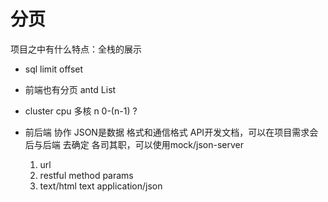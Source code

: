 # 分页

项目之中有什么特点：全栈的展示
- sql limit offset
- 前端也有分页 antd List 

- cluster cpu 多核
    n       0-(n-1) ?

- 前后端  协作  JSON是数据 格式和通信格式
    API开发文档，可以在项目需求会后与后端 去确定
    各司其职，可以使用mock/json-server
    1. url
    2. restful method params
    3. text/html text application/json
